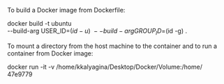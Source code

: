 To build a Docker image from Dockerfile:

docker build -t ubuntu \
--build-arg USER_ID=$(id -u) \
--build-arg GROUP_ID=$(id -g) .


To mount a directory from the host machine to the container and to run a container from Docker image:

docker run -it -v /home/kkalyagina/Desktop/Docker/Volume:/home/ 47e9779

